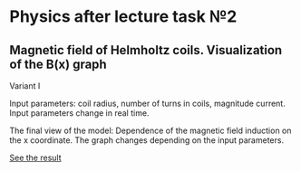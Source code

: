 # Physics after lecture task №2

## Magnetic field of Helmholtz coils. Visualization of the B(x) graph

Variant I

Input parameters: coil radius, number of turns in coils, magnitude
current. Input parameters change in real time.

The final view of the model: Dependence of the magnetic field induction on the x coordinate.
The graph changes depending on the input parameters.

[See the result](https://mpxx1.github.io/phys-al-02/)

